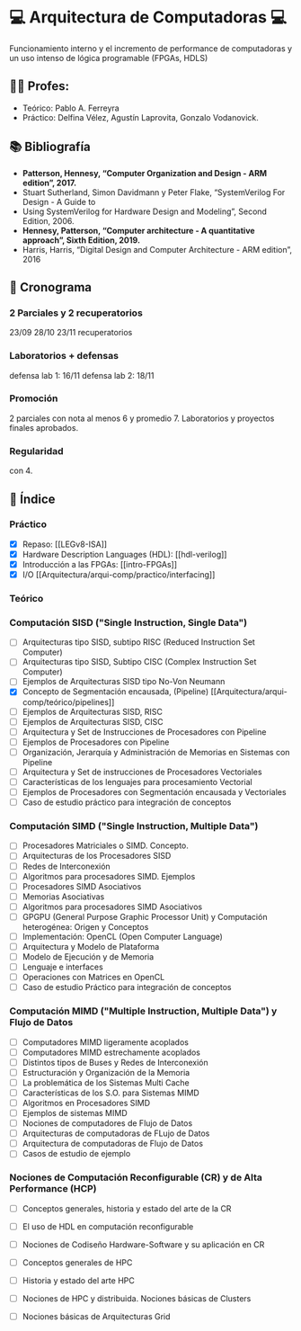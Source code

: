 # 💻️ Arquitectura de Computadoras 💻️
Funcionamiento interno y el incremento de performance de computadoras y un uso
intenso de lógica programable (FPGAs, HDLS)

## 👩‍🏫️ Profes:
* Teórico: Pablo A. Ferreyra
* Práctico: Delfina Vélez, Agustín Laprovita, Gonzalo Vodanovick.

## 📚️ Bibliografía
* **Patterson, Hennesy, “Computer Organization and Design - ARM edition”, 2017.**
* Stuart Sutherland, Simon Davidmann y Peter Flake, “SystemVerilog For Design - A Guide to
* Using SystemVerilog for Hardware Design and Modeling”, Second Edition, 2006.
* **Hennesy, Patterson, “Computer architecture - A quantitative approach”, Sixth Edition, 2019.**
* Harris, Harris, “Digital Design and Computer Architecture - ARM edition”, 2016

## 📆️ Cronograma

### 2 Parciales y 2 recuperatorios
23/09
28/10
23/11 recuperatorios

### Laboratorios + defensas
defensa lab 1: 16/11
defensa lab 2: 18/11

### **Promoción**
2 parciales con nota al menos 6 y promedio 7. Laboratorios y proyectos finales
aprobados.

### **Regularidad**
con 4.

## 📑️ Índice

### Práctico
- [x] Repaso: [[LEGv8-ISA]]
- [x] Hardware Description Languages (HDL): [[hdl-verilog]]
- [x] Introducción a las FPGAs: [[intro-FPGAs]]
- [x] I/O [[Arquitectura/arqui-comp/practico/interfacing]]

### Teórico
### **Computación SISD ("Single Instruction, Single Data")**
- [ ] Arquitecturas tipo SISD, subtipo RISC (Reduced Instruction Set Computer)
- [ ] Arquitecturas tipo SISD, Subtipo CISC (Complex Instruction Set Computer)
- [ ] Ejemplos de Arquitecturas SISD tipo No-Von Neumann
- [x] Concepto de Segmentación encausada, (Pipeline) [[Arquitectura/arqui-comp/teórico/pipelines]]
- [ ] Ejemplos de Arquitecturas SISD, RISC
- [ ] Ejemplos de Arquitecturas SISD, CISC
- [ ] Arquitectura y Set de Instrucciones de Procesadores con Pipeline
- [ ] Ejemplos de Procesadores con Pipeline
- [ ] Organización, Jerarquía y Administración de Memorias en Sistemas con Pipeline
- [ ] Arquitectura y Set de instrucciones de Procesadores Vectoriales
- [ ] Características de los lenguajes para procesamiento Vectorial
- [ ] Ejemplos de Procesadores con Segmentación encausada y Vectoriales
- [ ] Caso de estudio práctico para integración de conceptos

### **Computación SIMD ("Single Instruction, Multiple Data")**
- [ ] Procesadores Matriciales o SIMD. Concepto.
- [ ] Arquitecturas de los Procesadores SISD
- [ ] Redes de Interconexión
- [ ] Algoritmos para procesadores SIMD. Ejemplos
- [ ] Procesadores SIMD Asociativos
- [ ] Memorias Asociativas
- [ ] Algoritmos para procesadores SIMD Asociativos
- [ ] GPGPU (General Purpose Graphic Processor Unit) y Computación heterogénea:
  Origen y Conceptos
- [ ] Implementación: OpenCL (Open Computer Language)
- [ ] Arquitectura y Modelo de Plataforma
- [ ] Modelo de Ejecución y de Memoria
- [ ] Lenguaje e interfaces
- [ ] Operaciones con Matrices en OpenCL
- [ ] Caso de estudio Práctico para integración de conceptos

### **Computación MIMD ("Multiple Instruction, Multiple Data") y Flujo de Datos**
- [ ] Computadores MIMD ligeramente acoplados
- [ ] Computadores MIMD estrechamente acoplados
- [ ] Distintos tipos de Buses y Redes de Interconexión
- [ ] Estructuración y Organización de la Memoria
- [ ] La problemática de los Sistemas Multi Cache
- [ ] Características de los S.O. para Sistemas MIMD
- [ ] Algoritmos en Procesadores SIMD
- [ ] Ejemplos de sistemas MIMD
- [ ] Nociones de computadores de Flujo de Datos
- [ ] Arquitecturas de computadoras de FLujo de Datos
- [ ] Arquitectura de computadoras de Flujo de Datos
- [ ] Casos de estudio de ejemplo

### **Nociones de Computación Reconfigurable (CR) y de Alta Performance (HCP)**
- [ ] Conceptos generales, historia y estado del arte de la CR
- [ ] El uso de HDL en computación reconfigurable
- [ ] Nociones de Codiseño Hardware-Software y su aplicación en CR
- [ ] Conceptos generales de HPC
- [ ] Historia y estado del arte HPC
- [ ] Nociones de HPC y distribuida. Nociones básicas de Clusters
- [ ] Nociones básicas de Arquitecturas Grid


